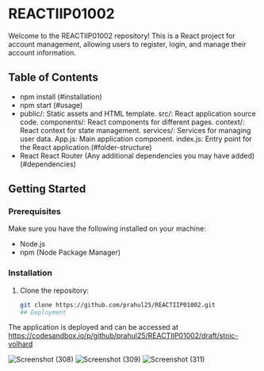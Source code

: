 # REACTIIP01002

Welcome to the REACTIIP01002 repository! This is a React project for account management, allowing users to register, login, and manage their account information.

## Table of Contents

  - npm install  (#installation)
- npm start  (#usage)
- public/: Static assets and HTML template.
src/: React application source code.
components/: React components for different pages.
context/: React context for state management.
services/: Services for managing user data.
App.js: Main application component.
index.js: Entry point for the React application.(#folder-structure)
- React
React Router
(Any additional dependencies you may have added)  (#dependencies)



## Getting Started

### Prerequisites

Make sure you have the following installed on your machine:

- Node.js
- npm (Node Package Manager)

### Installation

1. Clone the repository:

   ```bash
   git clone https://github.com/prahul25/REACTIIP01002.git
   ## Deployment

The application is deployed and can be accessed at https://codesandbox.io/p/github/prahul25/REACTIIP01002/draft/stoic-volhard

![Screenshot (308)](https://github.com/prahul25/REACTIIP01002/assets/141947406/77418840-ae0c-4ebb-89eb-46fad5078c74)
![Screenshot (309)](https://github.com/prahul25/REACTIIP01002/assets/141947406/168abb10-1983-4cb0-b15b-000fc491cc4f)
![Screenshot (311)](https://github.com/prahul25/REACTIIP01002/assets/141947406/aefb5c70-6e4e-4be3-9d23-0cb5dc337a2a)
